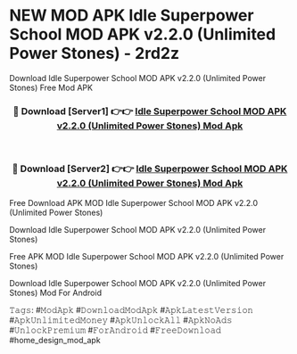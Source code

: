 # NEW MOD APK Idle Superpower School MOD APK v2.2.0 (Unlimited Power Stones) - 2rd2z
Download Idle Superpower School MOD APK v2.2.0 (Unlimited Power Stones) Free Mod APK

<div align="center">
<h3>🔴 Download [Server1] 👉👉 <a href="https://apk-comot.site?title=Idle_Superpower_School_MOD_APK_v2.2.0_(Unlimited_Power_Stones)">Idle Superpower School MOD APK v2.2.0 (Unlimited Power Stones) Mod Apk</a></h3><br>

<h3>🔴 Download [Server2] 👉👉 <a href="https://apk-comot.site?title=Idle_Superpower_School_MOD_APK_v2.2.0_(Unlimited_Power_Stones)">Idle Superpower School MOD APK v2.2.0 (Unlimited Power Stones) Mod Apk</a></h3>
</div>


Free Download APK MOD Idle Superpower School MOD APK v2.2.0 (Unlimited Power Stones)

Download Idle Superpower School MOD APK v2.2.0 (Unlimited Power Stones) 

Free APK MOD Idle Superpower School MOD APK v2.2.0 (Unlimited Power Stones) 

Download Idle Superpower School MOD APK v2.2.0 (Unlimited Power Stones) Mod For Android

𝚃𝚊𝚐𝚜: #𝙼𝚘𝚍𝙰𝚙𝚔 #𝙳𝚘𝚠𝚗𝚕𝚘𝚊𝚍𝙼𝚘𝚍𝙰𝚙𝚔 #𝙰𝚙𝚔𝙻𝚊𝚝𝚎𝚜𝚝𝚅𝚎𝚛𝚜𝚒𝚘𝚗 #𝙰𝚙𝚔𝚄𝚗𝚕𝚒𝚖𝚒𝚝𝚎𝚍𝙼𝚘𝚗𝚎𝚢 #𝙰𝚙𝚔𝚄𝚗𝚕𝚘𝚌𝚔𝙰𝚕𝚕 #𝙰𝚙𝚔𝙽𝚘𝙰𝚍𝚜 #𝚄𝚗𝚕𝚘𝚌𝚔𝙿𝚛𝚎𝚖𝚒𝚞𝚖 #𝙵𝚘𝚛𝙰𝚗𝚍𝚛𝚘𝚒𝚍 #𝙵𝚛𝚎𝚎𝙳𝚘𝚠𝚗𝚕𝚘𝚊𝚍 #home_design_mod_apk